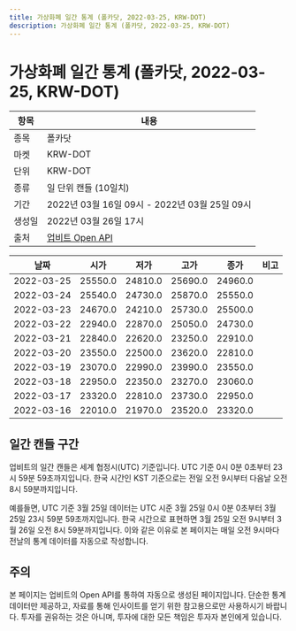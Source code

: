 ```yaml
---
title: 가상화폐 일간 통계 (폴카닷, 2022-03-25, KRW-DOT)
description: 가상화폐 일간 통계 (폴카닷, 2022-03-25, KRW-DOT)
---
```


가상화폐 일간 통계 (폴카닷, 2022-03-25, KRW-DOT)
===

|항목|내용|
|--|--|
|종목|폴카닷|
|마켓|KRW-DOT|
|단위|KRW-DOT|
|종류|일 단위 캔들 (10일치)|
|기간|2022년 03월 16일 09시 - 2022년 03월 25일 09시|
|생성일|2022년 03월 26일 17시|
|출처|[업비트 Open API](https://docs.upbit.com)|


|날짜|시가|저가|고가|종가|비고|
|--|--|--|--|--|--|
|2022-03-25|25550.0|24810.0|25690.0|24960.0|    |
|2022-03-24|25540.0|24730.0|25870.0|25550.0|    |
|2022-03-23|24670.0|24210.0|25730.0|25500.0|    |
|2022-03-22|22940.0|22870.0|25050.0|24730.0|    |
|2022-03-21|22840.0|22620.0|23250.0|22910.0|    |
|2022-03-20|23550.0|22500.0|23620.0|22810.0|    |
|2022-03-19|23070.0|22990.0|23990.0|23550.0|    |
|2022-03-18|22950.0|22350.0|23270.0|23060.0|    |
|2022-03-17|23320.0|22810.0|23730.0|22950.0|    |
|2022-03-16|22010.0|21970.0|23520.0|23320.0|    |


일간 캔들 구간
---
업비트의 일간 캔들은 세계 협정시(UTC) 기준입니다. 
UTC 기준 0시 0분 0초부터 23시 59분 59초까지입니다. 
한국 시간인 KST 기준으로는 전일 오전 9시부터 다음날 오전 8시 59분까지입니다. 


예를들면, UTC 기준 3월 25일 데이터는 UTC 시준 3월 25일 0시 0분 0초부터 3월 25일 23시 59분 59초까지입니다. 
한국 시간으로 표현하면 3월 25일 오전 9시부터 3월 26일 오전 8시 59분까지입니다. 
이와 같은 이유로 본 페이지는 매일 오전 9시마다 전날의 통계 데이터를 자동으로 작성합니다. 


주의
---


본 페이지는 업비트의 Open API를 통하여 자동으로 생성된 페이지입니다. 
단순한 통계 데이터만 제공하고, 자료를 통해 인사이트를 얻기 위한 참고용으로만 사용하시기 바랍니다. 
투자를 권유하는 것은 아니며, 투자에 대한 모든 책임은 투자자 본인에게 있습니다. 
